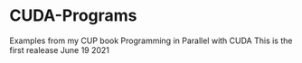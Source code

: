# CUDA-Programs
Examples from my CUP book Programming in Parallel with CUDA
This is the first realease June 19 2021

